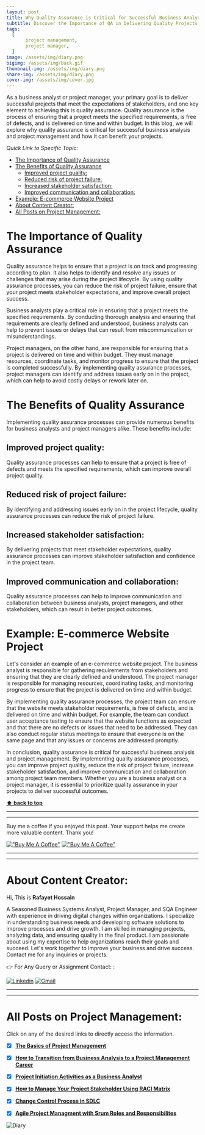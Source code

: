 ```yaml
---
layout: post
title: Why Quality Assurance is Critical for Successful Business Analysis and Project Management
subtitle: Discover the Importance of QA in Delivering Quality Projects on Time and Within Budget
tags:
  [
       project management,
       project manager,
  ]
image: /assets/img/diary.png
bigimg: /assets/img/back.gif
thumbnail-img: /assets/img/diary.png
share-img: /assets/img/diary.png
cover-img: /assets/img/cover.jpg
---
```


As a business analyst or project manager, your primary goal is to deliver successful projects that meet the expectations of stakeholders, and one key element to achieving this is quality assurance. Quality assurance is the process of ensuring that a project meets the specified requirements, is free of defects, and is delivered on time and within budget. In this blog, we will explore why quality assurance is critical for successful business analysis and project management and how it can benefit your projects.


_Quick Link to Specific Topic:_
- [The Importance of Quality Assurance](#the-importance-of-quality-assurance)
- [The Benefits of Quality Assurance](#the-benefits-of-quality-assurance)
  - [Improved project quality:](#improved-project-quality)
  - [Reduced risk of project failure:](#reduced-risk-of-project-failure)
  - [Increased stakeholder satisfaction:](#increased-stakeholder-satisfaction)
  - [Improved communication and collaboration:](#improved-communication-and-collaboration)
- [Example: E-commerce Website Project](#example-e-commerce-website-project)
- [About Content Creator:](#about-content-creator)
- [All Posts on Project Management:](#all-posts-on-project-management)



# The Importance of Quality Assurance

Quality assurance helps to ensure that a project is on track and progressing according to plan. It also helps to identify and resolve any issues or challenges that may arise during the project lifecycle. By using quality assurance processes, you can reduce the risk of project failure, ensure that your project meets stakeholder expectations, and improve overall project success.

Business analysts play a critical role in ensuring that a project meets the specified requirements. By conducting thorough analysis and ensuring that requirements are clearly defined and understood, business analysts can help to prevent issues or delays that can result from miscommunication or misunderstandings.

Project managers, on the other hand, are responsible for ensuring that a project is delivered on time and within budget. They must manage resources, coordinate tasks, and monitor progress to ensure that the project is completed successfully. By implementing quality assurance processes, project managers can identify and address issues early on in the project, which can help to avoid costly delays or rework later on.

# The Benefits of Quality Assurance

Implementing quality assurance processes can provide numerous benefits for business analysts and project managers alike. These benefits include:

## Improved project quality: 
Quality assurance processes can help to ensure that a project is free of defects and meets the specified requirements, which can improve overall project quality.

## Reduced risk of project failure: 
By identifying and addressing issues early on in the project lifecycle, quality assurance processes can reduce the risk of project failure.

## Increased stakeholder satisfaction: 
By delivering projects that meet stakeholder expectations, quality assurance processes can improve stakeholder satisfaction and confidence in the project team.

## Improved communication and collaboration:
Quality assurance processes can help to improve communication and collaboration between business analysts, project managers, and other stakeholders, which can result in better project outcomes.

# Example: E-commerce Website Project

Let's consider an example of an e-commerce website project. The business analyst is responsible for gathering requirements from stakeholders and ensuring that they are clearly defined and understood. The project manager is responsible for managing resources, coordinating tasks, and monitoring progress to ensure that the project is delivered on time and within budget.

By implementing quality assurance processes, the project team can ensure that the website meets stakeholder requirements, is free of defects, and is delivered on time and within budget. For example, the team can conduct user acceptance testing to ensure that the website functions as expected and that there are no defects or issues that need to be addressed. They can also conduct regular status meetings to ensure that everyone is on the same page and that any issues or concerns are addressed promptly.


In conclusion, quality assurance is critical for successful business analysis and project management. By implementing quality assurance processes, you can improve project quality, reduce the risk of project failure, increase stakeholder satisfaction, and improve communication and collaboration among project team members. Whether you are a business analyst or a project manager, it is essential to prioritize quality assurance in your projects to deliver successful outcomes.


**[⬆ back to top](#the-importance-of-quality-assurance)**


----------------------------------------------------------------------
----------------------------------------------------------------------


Buy me a coffee if you enjoyed this post. Your support helps me create more valuable content. Thank you!

[!["Buy Me A Coffee"](https://www.buymeacoffee.com/assets/img/custom_images/orange_img.png)](https://www.buymeacoffee.com/rafayetanalyst/) [!["Buy Me A Coffee"](https://www.buymeacoffee.com/assets/img/custom_images/orange_img.png)](https://www.buymeacoffee.com/rafayetanalyst/)
 
 






----------------------------------------------------------------------
----------------------------------------------------------------------

# About Content Creator: 


Hi, This is **Rafayet Hossain**

A Seasoned Business Systems Analyst, Project Manager, and SQA Engineer with experience in driving digital changes within organizations. I specialize in understanding business needs and developing software solutions to improve processes and drive growth. I am skilled in managing projects, analyzing data, and ensuring quality in the final product. I am passionate about using my expertise to help organizations reach their goals and succeed. Let's work together to improve your business and drive success. Contact me for any inquiries or projects.

 


👉 For Any Query or Assignment Contact: : 


[![Linkedin](https://img.shields.io/badge/-LinkedIn-blue?style=flat&logo=Linkedin&logoColor=white)](https://www.linkedin.com/in/rafayethossain/)
[![Gmail](https://img.shields.io/badge/-Gmail-c14438?style=flat&logo=Gmail&logoColor=white)](mailto:rafayet13@gmail.com)


----------------------------------------------------------------------
----------------------------------------------------------------------



 
# All Posts on Project Management:  

Click on any of the desired links to directly access the information.

- [x]  [**The Basics of Project Management**](https://rafayethossain.github.io/2022-11-11-Project-Management-Beginner's-Guide/)
- [x]  [**How to Transition from Business Analysis to a Project Management Career**](https://rafayethossain.github.io/2022-11-28-Transition-from-Business-Analysis-to-a-Project-Manager/)
- [x]  [**Project Initiation Activities as a Business Analyst**](https://rafayethossain.github.io/2019-02-07-Project-Initiation-Business-Analysis-Activities/)
- [x]  [**How to Manage Your Project Stakeholder Using RACI Matrix**](https://rafayethossain.github.io/2019-02-27-Stakeholder-Management-Business-Analyst/) 
- [x]  [**Change Control Process in SDLC**](https://rafayethossain.github.io/2019-07-07-Change-Control-Process-in-SDLC/)
- [x]  [**Agile Project Managment with Srum Roles and Responsibilites**](https://rafayethossain.github.io/2022-10-10-Agile-Scrum-in-a-Nutshell/)





![Diary](/assets/img/diary.png "Diary")
